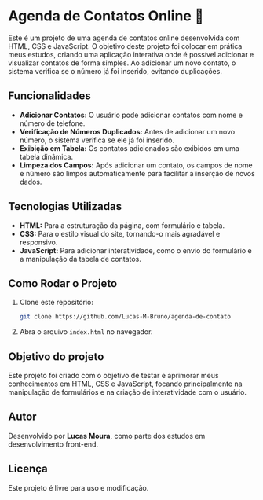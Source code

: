 # Agenda de Contatos Online 📒

Este é um projeto de uma agenda de contatos online desenvolvida com HTML, CSS e JavaScript. O objetivo deste projeto foi colocar em prática meus estudos, criando uma aplicação interativa onde é possível adicionar e visualizar contatos de forma simples. Ao adicionar um novo contato, o sistema verifica se o número já foi inserido, evitando duplicações.

## Funcionalidades

- **Adicionar Contatos:** O usuário pode adicionar contatos com nome e número de telefone.
- **Verificação de Números Duplicados:** Antes de adicionar um novo número, o sistema verifica se ele já foi inserido.
- **Exibição em Tabela:** Os contatos adicionados são exibidos em uma tabela dinâmica.
- **Limpeza dos Campos:** Após adicionar um contato, os campos de nome e número são limpos automaticamente para facilitar a inserção de novos dados.

## Tecnologias Utilizadas

- **HTML:** Para a estruturação da página, com formulário e tabela.
- **CSS:** Para o estilo visual do site, tornando-o mais agradável e responsivo.
- **JavaScript:** Para adicionar interatividade, como o envio do formulário e a manipulação da tabela de contatos.

## Como Rodar o Projeto

1. Clone este repositório:
   ```bash
   git clone https://github.com/Lucas-M-Bruno/agenda-de-contato

2. Abra o arquivo `index.html` no navegador.  

## Objetivo do projeto

Este projeto foi criado com o objetivo de testar e aprimorar meus conhecimentos em HTML, CSS e JavaScript, focando principalmente na manipulação de formulários e na criação de interatividade com o usuário.

## Autor
Desenvolvido por **Lucas Moura**, como parte dos estudos em desenvolvimento front-end.

## Licença
Este projeto é livre para uso e modificação.
